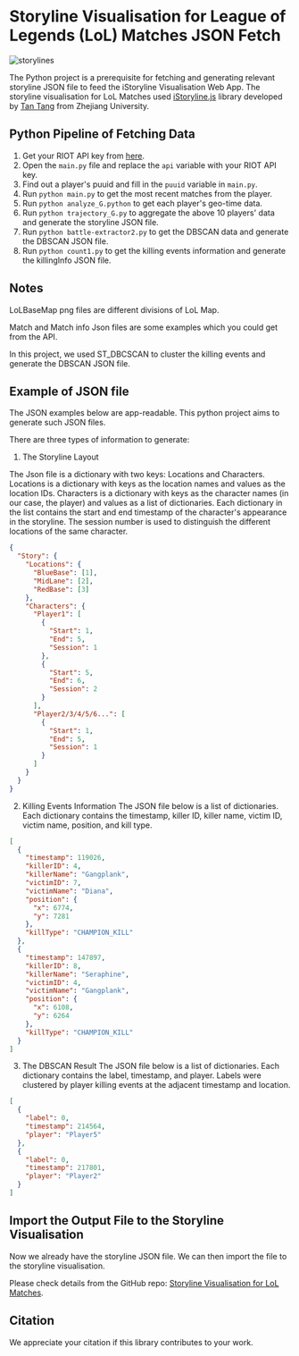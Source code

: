 # Storyline Visualisation for League of Legends (LoL) Matches JSON Fetch

![storylines](https://i.postimg.cc/pL21zGDM/Legend.jpg)

The Python project is a prerequisite for fetching and generating
relevant storyline JSON file to feed the iStoryline Visualisation
Web App. The storyline visualisation for LoL Matches used
[iStoryline.js](https://github.com/tangtan/iStoryline.js) library
developed by [Tan Tang](https://github.com/tangtan) from Zhejiang University.

## Python Pipeline of Fetching Data

1. Get your RIOT API key from [here](https://developer.riotgames.com/).
2. Open the `main.py` file and replace the `api` variable with your RIOT API key.
3. Find out a player's puuid and fill in the `puuid` variable in `main.py`.
4. Run `python main.py` to get the most recent matches from the player.
5. Run `python analyze_G.python` to get each player's geo-time data.
6. Run `python trajectory_G.py` to aggregate the above 10 players' data and generate the storyline JSON file.
7. Run `python battle-extractor2.py` to get the DBSCAN data and generate the DBSCAN JSON file.
8. Run `python count1.py` to get the killing events information and generate the killingInfo JSON file.

## Notes

LoLBaseMap png files are different divisions of LoL Map.

Match and Match info Json files are some examples which you could get from the API.

In this project, we used ST_DBCSCAN to cluster the killing events and generate the DBSCAN JSON file.

## Example of JSON file

The JSON examples below are app-readable. This python project aims to generate such JSON files.

There are three types of information to generate:

1. The Storyline Layout

The Json file is a dictionary with two keys: Locations and Characters.
Locations is a dictionary with keys as the location names and values as the location IDs.
Characters is a dictionary with keys as the character names (in our case, the player) and values as a list of dictionaries.
Each dictionary in the list contains the start and end timestamp of the character's appearance in the storyline.
The session number is used to distinguish the different locations of the same character.

```JSON
{
  "Story": {
    "Locations": {
      "BlueBase": [1],
      "MidLane": [2],
      "RedBase": [3]
    },
    "Characters": {
      "Player1": [
        {
          "Start": 1,
          "End": 5,
          "Session": 1
        },
        {
          "Start": 5,
          "End": 6,
          "Session": 2
        }
      ],
      "Player2/3/4/5/6...": [
        {
          "Start": 1,
          "End": 5,
          "Session": 1
        }
      ]
    }
  }
}
```

2. Killing Events Information
   The JSON file below is a list of dictionaries.
   Each dictionary contains the timestamp, killer ID, killer name, victim ID, victim name, position, and kill type.

```JSON
[
  {
    "timestamp": 119026,
    "killerID": 4,
    "killerName": "Gangplank",
    "victimID": 7,
    "victimName": "Diana",
    "position": {
      "x": 6774,
      "y": 7281
    },
    "killType": "CHAMPION_KILL"
  },
  {
    "timestamp": 147897,
    "killerID": 8,
    "killerName": "Seraphine",
    "victimID": 4,
    "victimName": "Gangplank",
    "position": {
      "x": 6108,
      "y": 6264
    },
    "killType": "CHAMPION_KILL"
  }
]
```

3. The DBSCAN Result
   The JSON file below is a list of dictionaries.
   Each dictionary contains the label, timestamp, and player.
   Labels were clustered by player killing events at the adjacent timestamp and location.

```JSON
[
  {
    "label": 0,
    "timestamp": 214564,
    "player": "Player5"
  },
  {
    "label": 0,
    "timestamp": 217801,
    "player": "Player2"
  }
]
```

## Import the Output File to the Storyline Visualisation

Now we already have the storyline JSON file. We can then import the file to the storyline visualisation.

Please check details from the GitHub repo: [Storyline Visualisation for LoL Matches](https://github.com/tiange997/iStoryline.js).

## Citation

We appreciate your citation if this library contributes to your work.

```bib

```
